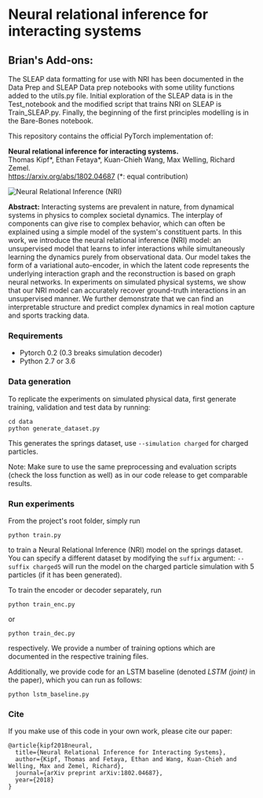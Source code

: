 # Neural relational inference for interacting systems

## Brian's Add-ons:

The SLEAP data formatting for use with NRI has been documented in the Data Prep and SLEAP Data prep notebooks with some utility functions added to the utils.py file. Initial exploration of the SLEAP data is in the Test_notebook and the modified script that trains NRI on SLEAP is Train_SLEAP.py. Finally, the beginning of the first principles modelling is in the Bare-Bones notebook.

This repository contains the official PyTorch implementation of:

**Neural relational inference for interacting systems.**  
Thomas Kipf*, Ethan Fetaya*, Kuan-Chieh Wang, Max Welling, Richard Zemel.  
https://arxiv.org/abs/1802.04687  (*: equal contribution)


![Neural Relational Inference (NRI)](nri.png)

**Abstract:** Interacting systems are prevalent in nature, from dynamical systems in physics to complex societal dynamics. The interplay of components can give rise to complex behavior, which can often be explained using a simple model of the system's constituent parts. In this work, we introduce the neural relational inference (NRI) model: an unsupervised model that learns to infer interactions while simultaneously learning the dynamics purely from observational data. Our model takes the form of a variational auto-encoder, in which the latent code represents the underlying interaction graph and the reconstruction is based on graph neural networks. In experiments on simulated physical systems, we show that our NRI model can accurately recover ground-truth interactions in an unsupervised manner. We further demonstrate that we can find an interpretable structure and predict complex dynamics in real motion capture and sports tracking data.

### Requirements
* Pytorch 0.2 (0.3 breaks simulation decoder)
* Python 2.7 or 3.6

### Data generation

To replicate the experiments on simulated physical data, first generate training, validation and test data by running:

```
cd data
python generate_dataset.py
```
This generates the springs dataset, use `--simulation charged` for charged particles.

Note: Make sure to use the same preprocessing and evaluation scripts (check the loss function as well) as in our code release to get comparable results.

### Run experiments

From the project's root folder, simply run
```
python train.py
```
to train a Neural Relational Inference (NRI) model on the springs dataset. You can specify a different dataset by modifying the `suffix` argument: `--suffix charged5` will run the model on the charged particle simulation with 5 particles (if it has been generated).

To train the encoder or decoder separately, run 

```
python train_enc.py
```
or

```
python train_dec.py
```
respectively. We provide a number of training options which are documented in the respective training files.

Additionally, we provide code for an LSTM baseline (denoted *LSTM (joint)* in the paper), which you can run as follows:
```
python lstm_baseline.py
```

### Cite
If you make use of this code in your own work, please cite our paper:
```
@article{kipf2018neural,
  title={Neural Relational Inference for Interacting Systems},
  author={Kipf, Thomas and Fetaya, Ethan and Wang, Kuan-Chieh and Welling, Max and Zemel, Richard},
  journal={arXiv preprint arXiv:1802.04687},
  year={2018}
}
```
